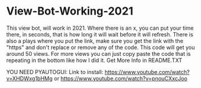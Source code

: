 # View-Bot-Working-2021
This view bot, will work in 2021. Where there is an x, you can put your time there, in seconds, that is how long it will wait before it will refresh. There is also a plays where you put the link, make sure you get the link with the "https" and don't replace or remove any of the code. This code will get you around 50 views. For more views you can just copy paste the code that is repeating in the bottom like how I did it.
Get More Info in README.TXT

YOU NEED PYAUTOGUI:
Link to install: https://www.youtube.com/watch?v=XHDWxg1bHMg or https://www.youtube.com/watch?v=pnouCXxcJoo
